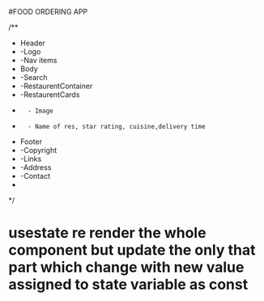 #FOOD ORDERING APP

/**
 * Header
 *  -Logo
 *  -Nav items
 * Body
 *  -Search
 *  -RestaurentContainer
 *    -RestaurentCards
 *       - Image
 *       - Name of res, star rating, cuisine,delivery time
 * Footer
 *  -Copyright
 *  -Links
 *  -Address
 *  -Contact
 * 
 */

# usestate re render the whole component but update the only that part which change with new value assigned to state variable as const
